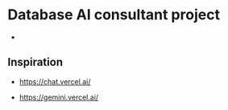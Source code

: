 # Database AI consultant project
-
## Inspiration

- https://chat.vercel.ai/

- https://gemini.vercel.ai/